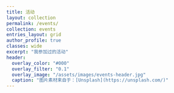 ```yaml
---
title: 活动
layout: collection
permalink: /events/
collection: events
entries_layout: grid
author_profile: true
classes: wide
excerpt: "我参加过的活动"
header:
  overlay_color: "#000"
  overlay_filter: "0.1"
  overlay_image: "/assets/images/events-header.jpg"
  caption: "图片素材来自于：[Unsplash](https://unsplash.com/)"
---
```

